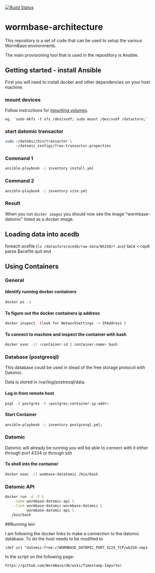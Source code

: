 [![Build Status](https://travis-ci.org/WormBase/wormbase-architecture.svg?branch=develop)](https://travis-ci.org/WormBase/wormbase-architecture)

# wormbase-architecture
This repository is a set of code that can be used to setup the various
WormBase environments.

The main provisioning tool that is used in the repostitory is Ansible.

## Getting started - install Ansible

First you will need to install docker and other dependencies on your
host machine.

### mount devices
Follow instructions for [mounting volumes][1].

    eg. `sudo mkfs -t xfs /dev/xvdf; sudo mount /dev/xvdf /datastore;`

[1]: http://docs.aws.amazon.com/AWSEC2/latest/UserGuide/ebs-using-volumes.html

### start datomic transactor

```bash
sudo ~/datomic/bin/transactor \
     ~/datomic_configs/free-transactor.properties
```

### Command 1

```bash
ansible-playbook -i inventory install.yml
```

### Command 2
```bash
ansible-playbook -i inventory site.yml
```

### Result
When you run `docker images` you should now see the image
"wormbase-datomic" listed as a docker image.


## Loading data into acedb

foreach acefile (`ls /datastore/acedb/raw-data/WS250/*.ace`)
    tace <<quit
        parse $acefile
    quit
end


## Using Containers

### General

#### Identify running docker containers

```bash
docker ps -a
```

#### To figure out the docker containers ip address

```bash
docker inspect  (look for NetworkSettings -> IPAddress )
```

#### To connect to machine and inspect the container with bash

```bash
docker exec -it <container-id | container-name> bash
```

### Database (postgresql)

This database could be used in stead of the free storage protocol with
Datomic.

Data is stored in /var/log/postresql/data.

#### Log in from remote host

```bash
psql -U postgres -h <postgres-container-ip-addr>
```

#### Start Container

```bash
ansible-playbook -i inventory postgresql.yml;
```

### Datomic

Datomic will already be running you will be able to connect with it
either through port 4334 or through ssh

#### To shell into the container

```bash
docker exec -it wombase-datatomic /bin/bash
```

### Datomic API

```bash
docker run -d -P \
   --name wormbase-datomic-api \
   --link wormbase-datomic:wormbase-datomic \
          wormbase-datomic-api \
   /bin/bash
```

##Running lein

I am following the docker links to make a connection to the datomic database. To do the host needs to be modified to

	(def uri "datomic:free://WORMBASE_DATOMIC_PORT_4224_TCP/wb250-imp1

In the script on the following page:

	https://github.com/WormBase/db/wiki/Timestamp-Importer

